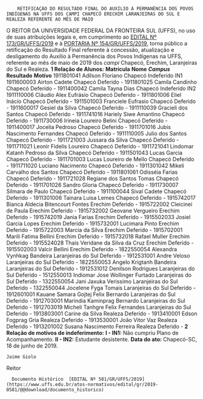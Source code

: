         RETIFICAÇÃO DO RESULTADO FINAL DO AUXÍLIO À PERMANÊNCIA DOS POVOS INDÍGENAS NA UFFS DOS CAMPI CHAPECÓ ERECHIM LARANJEIRAS DO SUL E REALEZA REFERENTE AO MÊS DE MAIO  

 O REITOR DA UNIVERSIDADE FEDERAL DA FRONTEIRA SUL (UFFS), no uso de suas atribuições legais e, em cumprimento ao [EDITAL Nº 173/GR/UFFS/2019](https://www.uffs.edu.br/atos-normativos/edital/gr/2019-0173) e à [PORTARIA Nº 154/GR/UFFS/2019](https://www.uffs.edu.br/atos-normativos/portaria/gr/2019-0154), torna público a retificação do Resultado Final referente à concessão, atualização e desligamento do Auxílio à Permanência dos Povos Indígenas na UFFS, referente ao mês de maio de 2019 dos *campi*  Chapecó, Erechim, Laranjeiras do Sul e Realeza.  **1 Relação de Alunos:**     **Matrícula**   **Nome**    ***Campus***    **Resultado**   **Motivo**     1911801041   Adilson Floriano   Chapecó   Indeferido   IN1     1911600003   Airton Cadete   Chapecó   Deferido   -     1911801025   Camila Candinho   Chapecó   Deferido   -     1911400042   Camila Tayna Dias   Chapecó   Indeferido   IN2     1911110006   Cláudio Alex Eufrásio   Chapecó   Deferido   -     1911801006   Eliel Inácio   Chapecó   Deferido   -     1911501003   Franciele Eufrasio   Chapecó   Deferido   -     1911600017   Gesiel da Silva   Chapecó   Deferido   -     1911110039   Gracieli dos Santos   Chapecó   Deferido   -     1911741016   Hariely Siwe Amantino   Chapecó   Deferido   -     1911730006   Irineia Loureiro Belini   Chapecó   Deferido   -     1911400017   Jocelia Pedroso   Chapecó   Deferido   -     1911701016   Jubis Nascimento Fernandes   Chapecó   Deferido   -     1911110005   Julio dos Santos   Chapecó   Deferido   -     1911721003   Jussara da Silva   Chapecó   Deferido   -     1911711021   Leonir Fidelis Loureiro   Chapecó   Deferido   -     1911721041   Lindomar Katanh Pedroso da Silva   Chapecó   Deferido   -     1911501043   Lucas Garcia   Chapecó   Deferido   -     1911701003   Lucas Loureiro de Mello   Chapecó   Deferido   -     1911711020   Luciano Nacimento   Chapecó   Deferido   -     1911301042   Mikeli Carvalho dos Santos   Chapecó   Deferido   -     1911801061   Odisséia Farias   Chapecó   Deferido   -     1911721028   Regiane dos Santos Tomas   Chapecó   Deferido   -     1911701026   Sandro Gloria   Chapecó   Deferido   -     1911730007   Silmara de Paulo   Chapecó   Deferido   -     1911100044   Sival Cadete   Chapecó   Deferido   -     1911301006   Tainara Luisa Lemes   Chapecó   Deferido   -     1915742017   Bianca Aldecia Bitencourt Fontes   Erechim   Deferido   -     1915722002   Cleicinei de Paula   Erechim   Deferido   -     1915732002   Geovane Vergueiro   Erechim   Deferido   -     1915742019   Jania Farias   Erechim   Deferido   -     1915502033   Josiel Garcia Lopes   Erechim   Deferido   -     1915732001   Lucimara Pinto   Erechim   Deferido   -     1915722003   Marcia da Silva   Erechim   Deferido   -     1915702001   Marili Fatima Bellini   Erechim   Deferido   -     1915732018   Rafael Muller   Erechim   Deferido   -     1915524028   Thais Veridane da Silva da Cruz   Erechim   Deferido   -     1915502003   Valcir Bellini   Erechim   Deferido   -     1822550054   Alexandra Vynhkag Bandeira   Laranjeiras do Sul   Deferido   -     1912531001   Andre Veloso   Laranjeiras do Sul   Deferido   -     1822550053   Angelo Krigtanh Bandeira   Laranjeiras do Sul   Deferido   -     1912531012   Denilson Rodrigues   Laranjeiras do Sul   Deferido   -     1512550013   Indiomar Jose Wollinger Furtado   Laranjeiras do Sul   Deferido   -     1322550054   Jani Jaxuka Verissimo   Laranjeiras do Sul   Deferido   -     1322550044   Jocelene Fyga Tomais   Laranjeiras do Sul   Deferido   -     1912601001   Kauane Samara Gojtej Felix Bernardo   Laranjeiras do Sul   Deferido   -     1912703001   Marindia Kaminprag Bernardo   Laranjeiras do Sul   Deferido   -     1912703019   Micheli Tanhgre Felix Fernandes   Laranjeiras do Sul   Deferido   -     1913803001   Carine da Silva   Realeza   Deferido   -     1913410001   Edson Fogprag Gria   Realeza   Deferido   -     1913530001   João Vitor Vaz   Realeza   Deferido   -     1913201002   Susana Nascimento Ferreira   Realeza   Deferido   -      **2 Relação de motivos de indeferimento:** **I - IN1:**  Não cumpriu Plano de Acompanhamento. **II - IN2:** Estudante desistente.        **Data do ato:** Chapecó-SC, 18 de junho de 2019.   
 

    Jaime Giolo   
 Reitor 

      Documento Histórico  [EDITAL Nº 581/GR/UFFS/2019](https://www.uffs.edu.br/atos-normativos/edital/gr/2019-0581/@@download/documento_historico)     
      